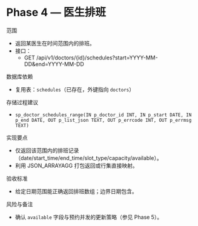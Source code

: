 # Phase 4 — 医生排班

范围
- 返回某医生在时间范围内的排班。
- 接口：
  - GET /api/v1/doctors/{id}/schedules?start=YYYY-MM-DD&end=YYYY-MM-DD

数据库依赖
- 复用表：`schedules`（已存在，外键指向 `doctors`）

存储过程建议
- `sp_doctor_schedules_range(IN p_doctor_id INT, IN p_start DATE, IN p_end DATE, OUT p_list_json TEXT, OUT p_errcode INT, OUT p_errmsg TEXT)`

实现要点
- 仅返回该范围内的排班记录（date/start_time/end_time/slot_type/capacity/available）。
- 利用 JSON_ARRAYAGG 打包返回或行集直接映射。

验收标准
- 给定日期范围能正确返回排班数组；边界日期包含。

风险与备注
- 确认 `available` 字段与预约并发的更新策略（参见 Phase 5）。
